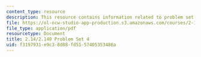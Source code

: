 ```yaml
---
content_type: resource
description: This resource contains information related to problem set 4.
file: https://ol-ocw-studio-app-production.s3.amazonaws.com/courses/2-14-analysis-and-design-of-feedback-control-systems-spring-2014/f3197931e9c38d08fd5157405353486a_MIT2_14S14_Problem_Set_4.pdf
file_type: application/pdf
resourcetype: Document
title: 2.14/2.140 Problem Set 4
uid: f3197931-e9c3-8d08-fd51-57405353486a
---
```

